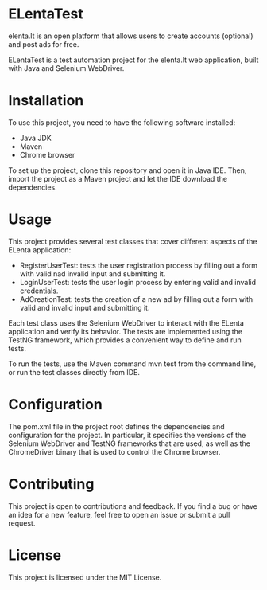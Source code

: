# ELentaTest

elenta.lt is an open platform that allows users to create accounts (optional) and post ads for free.

ELentaTest is a test automation project for the elenta.lt web application, built with Java and Selenium WebDriver.

# Installation
To use this project, you need to have the following software installed:

- Java JDK
- Maven
- Chrome browser

To set up the project, clone this repository and open it in Java IDE. Then, import the project as a Maven project and let the IDE download the dependencies.

# Usage
This project provides several test classes that cover different aspects of the ELenta application:

- RegisterUserTest: tests the user registration process by filling out a form with valid nad invalid input and submitting it.
- LoginUserTest: tests the user login process by entering valid and invalid credentials.
- AdCreationTest: tests the creation of a new ad by filling out a form with valid and invalid input and submitting it.

Each test class uses the Selenium WebDriver to interact with the ELenta application and verify its behavior. The tests are implemented using the TestNG framework, which provides a convenient way to define and run tests.

To run the tests, use the Maven command mvn test from the command line, or run the test classes directly from IDE.

# Configuration
The pom.xml file in the project root defines the dependencies and configuration for the project. In particular, it specifies the versions of the Selenium WebDriver and TestNG frameworks that are used, as well as the ChromeDriver binary that is used to control the Chrome browser.

# Contributing
This project is open to contributions and feedback. If you find a bug or have an idea for a new feature, feel free to open an issue or submit a pull request.

# License
This project is licensed under the MIT License. 
